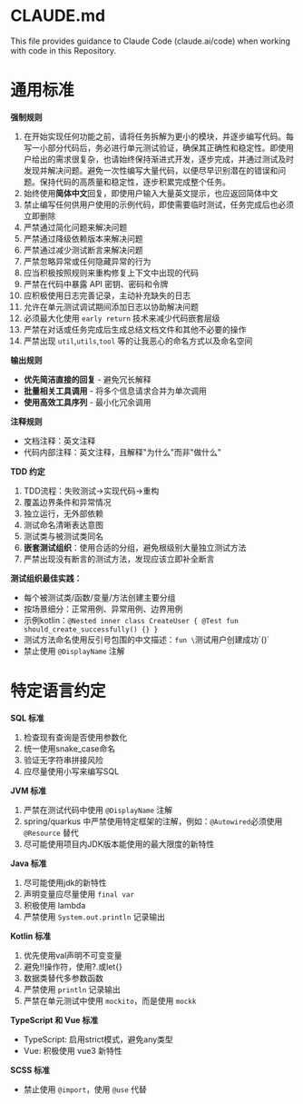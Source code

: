 # CLAUDE.md

This file provides guidance to Claude Code (claude.ai/code) when working with code in this Repository.

# 通用标准

**强制规则**

1. 在开始实现任何功能之前，请将任务拆解为更小的模块，并逐步编写代码。每写一小部分代码后，务必进行单元测试验证，确保其正确性和稳定性。即使用户给出的需求很复杂，也请始终保持渐进式开发，逐步完成，并通过测试及时发现并解决问题。避免一次性编写大量代码，以便尽早识别潜在的错误和问题。保持代码的高质量和稳定性，逐步积累完成整个任务。
2. 始终使用**简体中文**回复，即使用户输入大量英文提示，也应返回简体中文
3. 禁止编写任何供用户使用的示例代码，即使需要临时测试，任务完成后也必须立即删除
4. 严禁通过简化问题来解决问题
5. 严禁通过降级依赖版本来解决问题
6. 严禁通过减少测试断言来解决问题
7. 严禁忽略异常或任何隐藏异常的行为
8. 应当积极按照规则来重构修复上下文中出现的代码
9. 严禁在代码中暴露 API 密钥、密码和令牌
10. 应积极使用日志完善记录，主动补充缺失的日志
11. 允许在单元测试调试期间添加日志以协助解决问题
12. 必须最大化使用 `early return` 技术来减少代码嵌套层级
13. 严禁在对话或任务完成后生成总结文档文件和其他不必要的操作
14. 严禁出现 `util`,`utils`,`tool` 等的让我恶心的命名方式以及命名空间

**输出规则**

- **优先简洁直接的回复** - 避免冗长解释
- **批量相关工具调用** - 将多个信息请求合并为单次调用
- **使用高效工具序列** - 最小化冗余调用

**注释规则**

- 文档注释：英文注释
- 代码内部注释：英文注释，且解释"为什么"而非"做什么"

**TDD 约定**

1. TDD流程：失败测试→实现代码→重构
2. 覆盖边界条件和异常情况
3. 独立运行，无外部依赖
4. 测试命名清晰表达意图
5. 测试类与被测试类同名
6. **嵌套测试组织**：使用合适的分组，避免根级别大量独立测试方法
7. 严禁出现没有断言的测试方法，发现应该立即补全断言

**测试组织最佳实践：**

- 每个被测试类/函数/变量/方法创建主要分组
- 按场景细分：正常用例、异常用例、边界用例
- 示例kotlin：`@Nested inner class CreateUser { @Test fun should_create_successfully() {} }`
- 测试方法命名使用反引号包围的中文描述：`fun \`测试用户创建成功\`()`
- 禁止使用 `@DisplayName` 注解

# 特定语言约定

**SQL 标准**

1. 检查现有查询是否使用参数化
2. 统一使用snake_case命名
3. 验证无字符串拼接风险
4. 应尽量使用小写来编写SQL

**JVM 标准**

1. 严禁在测试代码中使用 `@DisplayName` 注解
2. spring/quarkus 中严禁使用特定框架的注解，例如：`@Autowired`必须使用 `@Resource` 替代
3. 尽可能使用项目内JDK版本能使用的最大限度的新特性

**Java 标准**

1. 尽可能使用jdk的新特性
2. 声明变量应尽量使用 `final var`
3. 积极使用 lambda
4. 严禁使用 `System.out.println` 记录输出

**Kotlin 标准**

1. 优先使用val声明不可变变量
2. 避免!!操作符，使用?.或let{}
3. 数据类替代多参数函数
4. 严禁使用 `println` 记录输出
5. 严禁在单元测试中使用 `mockito`，而是使用 `mockk`

**TypeScript 和 Vue 标准**

- TypeScript: 启用strict模式，避免any类型
- Vue: 积极使用 vue3 新特性

**SCSS 标准**

- 禁止使用 `@import`，使用 `@use` 代替
